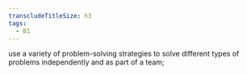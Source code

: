 ```yaml
---
transcludeTitleSize: h3
tags:
  - B1
---
```

use a variety of problem-solving strategies to solve different types of problems independently and as part of a team;